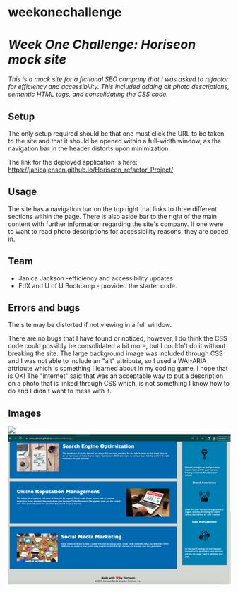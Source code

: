 # weekonechallenge

# *Week One Challenge: Horiseon mock site*

*This is a mock site for a fictional SEO company that I was asked to refactor for efficiency and accessibility. This included adding alt photo descriptions, semantic HTML tags, and consolidating the CSS code.* 



## Setup 
The only setup required should be that one must click the URL to be taken to the site and that it should be opened within a full-width window, as the navigation bar in the header distorts upon minimization. 

The link for the deployed application is here: https://janicajensen.github.io/Horiseon_refactor_Project/

## Usage

The site has a navigation bar on the top right that links to three different sections within the page. There is also aside bar to the right of the main content with further information regarding the site's company. If one were to want to read photo descriptions for accessibility reasons, they are coded in. 

## Team

* Janica Jackson -efficiency and accessibility updates
* EdX and U of U Bootcamp - provided the starter code.

## Errors and bugs

The site may be distorted if not viewing in a full window. 

There are no bugs that I have found or noticed, however, I do think the CSS code could possibly be consolidated a bit more, but I couldn't do it without breaking the site. The large background image was included through CSS and I was not able to include an "alt" attribute, so I used a WAI-ARIA attribute which is something I learned about in my coding game. I hope that is OK! The "internet" said that was an acceptable way to put a description on a photo that is linked through CSS which, is not something I know how to do and I didn't want to mess with it. 

## Images
![](assets/images/finishedSiteExample1.png)
![](assets/images/finishedSiteExample2.png)
